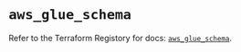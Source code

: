 # `aws_glue_schema`

Refer to the Terraform Registory for docs: [`aws_glue_schema`](https://registry.terraform.io/providers/hashicorp/aws/3.76.1/docs/resources/glue_schema).
